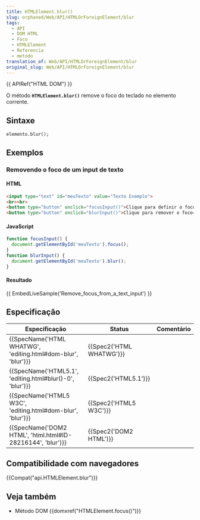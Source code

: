 ```yaml
---
title: HTMLElement.blur()
slug: orphaned/Web/API/HTMLOrForeignElement/blur
tags:
  - API
  - DOM HTML
  - Foco
  - HTMLElement
  - Referencia
  - metodo
translation_of: Web/API/HTMLOrForeignElement/blur
original_slug: Web/API/HTMLOrForeignElement/blur
---
```

{{ APIRef("HTML DOM") }}

O método **`HTMLElement.blur()`** remove o foco do teclado no elemento corrente.

## Sintaxe

```
elemento.blur();
```

## Exemplos

### Removendo o foco de um input de texto

#### HTML

```html
<input type="text" id="meuTexto" value="Texto Exemplo">
<br><br>
<button type="button" onclick="focusInput()">Clique para definir o foco</button>
<button type="button" onclick="blurInput()">Clique para remover o foco</button>
```

#### JavaScript

```js
function focusInput() {
  document.getElementById('meuTexto').focus();
}
function blurInput() {
  document.getElementById('meuTexto').blur();
}
```

#### Resultado

{{ EmbedLiveSample('Remove_focus_from_a_text_input') }}

## Especificação

| Especificação                                                                    | Status                           | Comentário |
| -------------------------------------------------------------------------------- | -------------------------------- | ---------- |
| {{SpecName('HTML WHATWG', 'editing.html#dom-blur', 'blur')}} | {{Spec2('HTML WHATWG')}} |            |
| {{SpecName('HTML5.1', 'editing.html#blur()-0', 'blur')}}     | {{Spec2('HTML5.1')}}     |            |
| {{SpecName('HTML5 W3C', 'editing.html#dom-blur', 'blur')}}     | {{Spec2('HTML5 W3C')}}     |            |
| {{SpecName('DOM2 HTML', 'html.html#ID-28216144', 'blur')}}     | {{Spec2('DOM2 HTML')}}     |            |

## Compatibilidade com navegadores

{{Compat("api.HTMLElement.blur")}}

## Veja também

- Método DOM {{domxref("HTMLElement.focus()")}}
